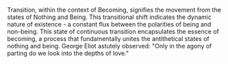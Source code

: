 
Transition, within the context of Becoming, signifies the movement from the states of Nothing and Being. This transitional shift indicates the dynamic nature of existence - a constant flux between the polarities of being and non-being. This state of continuous transition encapsulates the essence of becoming, a process that fundamentally unites the antithetical states of nothing and being. George Eliot astutely observed: "Only in the agony of parting do we look into the depths of love."

